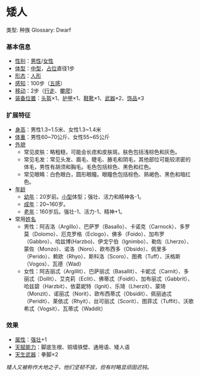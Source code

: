 # 矮人

类型: 种族
Glossary: Dwarf

### 基本信息

- [性别](https://www.notion.so/1b3d619a067b806b8d7afecd6a1b5c36?pvs=21)：[男性](%E7%94%B7%E6%80%A7%201b3d619a067b80e0ad15f2bfd36db04d.md)/[女性](%E5%A5%B3%E6%80%A7%201b3d619a067b802a8f06c0c16b6a2e16.md)
- [体型](https://www.notion.so/1b3d619a067b8088832ae7bd3d7333df?pvs=21)：[中型](%E4%B8%AD%E5%9E%8B%201b4d619a067b803f9d27cc385878526d.md)，[占位](https://www.notion.so/1b3d619a067b804e8195d876ec9d0551?pvs=21)直径1步
- [形态](https://www.notion.so/1b3d619a067b800ea0fadde7abc3ff91?pvs=21)：[人形](%E4%BA%BA%E5%BD%A2%201b4d619a067b80779865d7771ca62fbd.md)
- [感知](https://www.notion.so/1b3d619a067b8065b638d07dd11eb74b?pvs=21)：100步（[五感](%E4%BA%94%E6%84%9F%201b4d619a067b809c9dc4c83d8f60e0aa.md)）
- [移动](https://www.notion.so/1b3d619a067b809a974ac608bbb4fb54?pvs=21)：2步（[行走](%E8%A1%8C%E8%B5%B0%201b4d619a067b8005b978e9ee9f6a3ec9.md)、[攀爬](%E6%94%80%E7%88%AC%201b4d619a067b80e7a16be79fb98f55b7.md)）
- [装备位置](https://www.notion.so/1b3d619a067b80369463de062aa239bb?pvs=21)：[头盔](https://www.notion.so/1b3d619a067b803b96f6f5cd75b737d6?pvs=21)×1、[护甲](https://www.notion.so/1b3d619a067b8095b845ca40a26a2b8f?pvs=21)×1、[鞋靴](https://www.notion.so/1b3d619a067b808c8c4fe1a5246a656b?pvs=21)×1、[武器](https://www.notion.so/1b3d619a067b80529a70eee1166b41ef?pvs=21)×2、[饰品](https://www.notion.so/1b3d619a067b8007b62ec0597aadddb2?pvs=21)×3

### 扩展特征

- [身高](https://www.notion.so/1b3d619a067b8074a90ff9e90fd2a05a?pvs=21)：男性1.3~1.5米、女性1.3~1.4米
- [体重](https://www.notion.so/1b3d619a067b8044ac61c5f9b7a356e8?pvs=21)：男性60~70公斤、女性55~65公斤
- [外貌](https://www.notion.so/1b3d619a067b808ca875f766c5817acd?pvs=21)
    - 常见皮肤：略粗糙，可能会长痣和皮肤斑。肤色包括浅棕色和灰色。
    - 常见毛发：常见头发、眉毛、睫毛、腋毛和阴毛，其他部位可能较浓密的体毛，男性有胡须和胸毛。毛色包括棕色、黑色和红色。
    - 常见眼睛：白色眼白，圆形眼瞳。眼瞳色包括棕色、熟褐色、黑色和暗红色。
- [年龄](https://www.notion.so/1b3d619a067b8032bc05cba46ed99b5d?pvs=21)
    - [幼年](https://www.notion.so/1b3d619a067b80b28464e8d22ceafaef?pvs=21)：20岁前。[小型](%E5%B0%8F%E5%9E%8B%201b4d619a067b8010bd07e9075b8f71f2.md)体型；强壮、活力和精神各-1。
    - [成年](https://www.notion.so/1b3d619a067b80149cc0da48bd4f4eba?pvs=21)：20~160岁。
    - [老年](https://www.notion.so/1b3d619a067b8093a7a6db4ad3efb22c?pvs=21)：160岁后。强壮-1、活力-1、精神+1。
- 常用[姓名](https://www.notion.so/1b3d619a067b80b98261cc243e5fffde?pvs=21)
    - 男性：阿吉洛（Argillo）、巴萨罗（Basallo）、卡诺克（Carnock）、多罗莫（Dolomo）、厄克罗格（Eclogo）、佛多（Foido）、加布罗（Gabbro）、哈兹博(Harzbo)、伊戈宁伯（Ignimbo）、勒佐（Lherzo）、蒙佐（Monzo）、诺洛（Noro）、欧布西多（Obsido）、佩里多（Perido）、赖欧（Rhyo）、斯科洛（Scoro）、图弗（Tuff）、沃格斯（Vogos）、瓦德（Wad）
    - 女性：阿吉丽忒（Argillit）、巴萨丽忒（Basallit）、卡妮忒（Carnit）、多丽忒（Dollit）、艾克莉（Eclit）、佛蒂忒（Foidit）、加布丽忒（Gabbrit）、哈兹碧（Harzbit）、依葛妮特（Ignit）、乐琦（Lherzit）、蒙琦（Monzit）、诺丽忒（Norit）、欧布西蒂忒（Obsidit）、佩丽迪忒（Peridit）、莱依忒（Rhyit）、丝可丽忒（Scorit）、图菲忒（Tuffit）、沃歌希忒（Vogsit）、瓦蒂忒（Waddit）

### 效果

- [属性](https://www.notion.so/1b3d619a067b804ca28edff3c446c0da?pvs=21)：[强壮](https://www.notion.so/1b3d619a067b8018b6a6d9d43490bbdc?pvs=21)+1
- [天赋能力](https://www.notion.so/1b3d619a067b805aa8e3e8012ea14e4e?pvs=21)：脚底生根、铜墙铁壁、通用语、矮人语
- [天生武器](https://www.notion.so/1b3d619a067b8074bdb4e62b06caebf6?pvs=21)：拳脚×2

*矮人又被称作大地之子，他们坚韧不拔，但有时略显顽固迟钝。*
